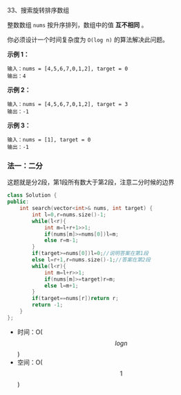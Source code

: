 33、搜索旋转排序数组

整数数组 `nums` 按升序排列，数组中的值 **互不相同** 。

你必须设计一个时间复杂度为 `O(log n)` 的算法解决此问题。

 

**示例 1：**

```
输入：nums = [4,5,6,7,0,1,2], target = 0
输出：4
```

**示例 2：**

```
输入：nums = [4,5,6,7,0,1,2], target = 3
输出：-1
```

**示例 3：**

```
输入：nums = [1], target = 0
输出：-1
```



### 法一：二分

这题就是分2段，第1段所有数大于第2段，注意二分时候的边界

```cpp
class Solution {
public:
    int search(vector<int>& nums, int target) {
        int l=0,r=nums.size()-1;
        while(l<r){
            int m=l+r+1>>1;
            if(nums[m]>=nums[0])l=m;
            else r=m-1;
        }
        if(target>=nums[0])l=0;//说明答案在第1段
        else l=r+1,r=nums.size()-1;//答案在第2段
        while(l<r){
            int m=l+r>>1;
            if(nums[m]>=target)r=m;
            else l=m+1;
        }
        if(target==nums[r])return r;
        return -1;
    }
};
```

- 时间：O($$logn$$)
- 空间：O($$1$$)